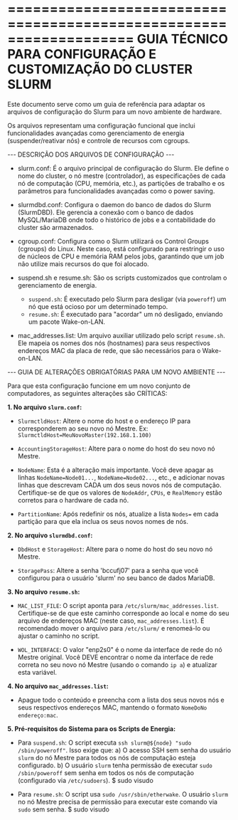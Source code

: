 ===================================================================
GUIA TÉCNICO PARA CONFIGURAÇÃO E CUSTOMIZAÇÃO DO CLUSTER SLURM
===================================================================

Este documento serve como um guia de referência para adaptar os arquivos de configuração do Slurm para um novo ambiente de hardware.

Os arquivos representam uma configuração funcional que inclui funcionalidades avançadas como gerenciamento de energia (suspender/reativar nós) e controle de recursos com cgroups.


--- DESCRIÇÃO DOS ARQUIVOS DE CONFIGURAÇÃO ---

* slurm.conf:
  É o arquivo principal de configuração do Slurm. Ele define o nome do cluster, o nó mestre (controlador), as especificações de cada nó de computação (CPU, memória, etc.), as partições de trabalho e os parâmetros para funcionalidades avançadas como o power saving.

* slurmdbd.conf:
  Configura o daemon do banco de dados do Slurm (SlurmDBD). Ele gerencia a conexão com o banco de dados MySQL/MariaDB onde todo o histórico de jobs e a contabilidade do cluster são armazenados.

* cgroup.conf:
  Configura como o Slurm utilizará os Control Groups (cgroups) do Linux. Neste caso, está configurado para restringir o uso de núcleos de CPU e memória RAM pelos jobs, garantindo que um job não utilize mais recursos do que foi alocado.

* suspend.sh e resume.sh:
  São os scripts customizados que controlam o gerenciamento de energia.
  - `suspend.sh`: É executado pelo Slurm para desligar (via `poweroff`) um nó que está ocioso por um determinado tempo.
  - `resume.sh`: É executado para "acordar" um nó desligado, enviando um pacote Wake-on-LAN.

* mac_addresses.list:
  Um arquivo auxiliar utilizado pelo script `resume.sh`. Ele mapeia os nomes dos nós (hostnames) para seus respectivos endereços MAC da placa de rede, que são necessários para o Wake-on-LAN.


--- GUIA DE ALTERAÇÕES OBRIGATÓRIAS PARA UM NOVO AMBIENTE ---

Para que esta configuração funcione em um novo conjunto de computadores, as seguintes alterações são CRÍTICAS:

**1. No arquivo `slurm.conf`:**

* `SlurmctldHost`: Altere o nome do host e o endereço IP para corresponderem ao seu novo nó Mestre.
  Ex: `SlurmctldHost=MeuNovoMaster(192.168.1.100)`

* `AccountingStorageHost`: Altere para o nome do host do seu novo nó Mestre.

* `NodeName`: Esta é a alteração mais importante. Você deve apagar as linhas `NodeName=Node01...`, `NodeName=Node02...`, etc., e adicionar novas linhas que descrevam CADA um dos seus novos nós de computação. Certifique-se de que os valores de `NodeAddr`, `CPUs`, e `RealMemory` estão corretos para o hardware de cada nó.

* `PartitionName`: Após redefinir os nós, atualize a lista `Nodes=` em cada partição para que ela inclua os seus novos nomes de nós.

**2. No arquivo `slurmdbd.conf`:**

* `DbdHost` e `StorageHost`: Altere para o nome do host do seu novo nó Mestre.

* `StoragePass`: Altere a senha 'bccufj07' para a senha que você configurou para o usuário 'slurm' no seu banco de dados MariaDB.

**3. No arquivo `resume.sh`:**

* `MAC_LIST_FILE`: O script aponta para `/etc/slurm/mac_addresses.list`. Certifique-se de que este caminho corresponde ao local e nome do seu arquivo de endereços MAC (neste caso, `mac_addresses.list`). É recomendado mover o arquivo para `/etc/slurm/` e renomeá-lo ou ajustar o caminho no script.

* `WOL_INTERFACE`: O valor "enp2s0" é o nome da interface de rede do nó Mestre original. Você DEVE encontrar o nome da interface de rede correta no seu novo nó Mestre (usando o comando `ip a`) e atualizar esta variável.

**4. No arquivo `mac_addresses.list`:**

* Apague todo o conteúdo e preencha com a lista dos seus novos nós e seus respectivos endereços MAC, mantendo o formato `NomeDoNo endereço:mac`.

**5. Pré-requisitos do Sistema para os Scripts de Energia:**

* Para `suspend.sh`: O script executa `ssh slurm@${node} "sudo /sbin/poweroff"`. Isso exige que:
  a) O acesso SSH sem senha do usuário `slurm` do nó Mestre para todos os nós de computação esteja configurado.
  b) O usuário `slurm` tenha permissão de executar `sudo /sbin/poweroff` sem senha em todos os nós de computação (configurado via `/etc/sudoers`).
    $ sudo visudo

* Para `resume.sh`: O script usa `sudo /usr/sbin/etherwake`. O usuário `slurm` no nó Mestre precisa de permissão para executar este comando via `sudo` sem senha.
    $ sudo visudo
